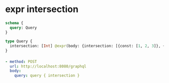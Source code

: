 # expr intersection

####

```graphql @server
schema {
  query: Query
}

type Query {
  intersection: [Int] @expr(body: {intersection: [{const: [1, 2, 3]}, {const: [3, 4, 5]}]})
}
```

####

```yml @assert
- method: POST
  url: http://localhost:8080/graphql
  body:
    query: query { intersection }
```

